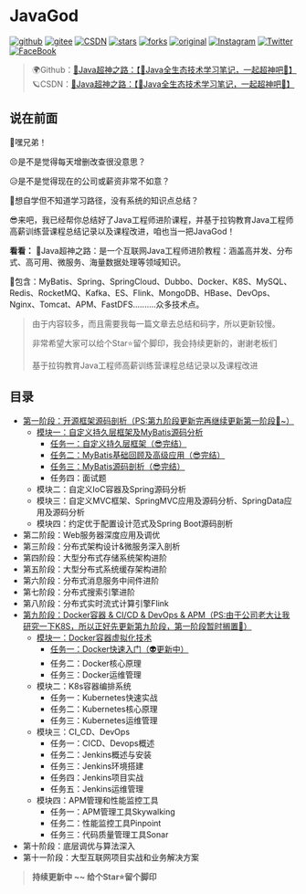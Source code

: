 # JavaGod

[![github](https://badgen.net/badge/⭐/GitHub/blue)](https://github.com/EayonLee/JavaGod)
[![gitee](https://badgen.net/badge/⭐/Gitee/blue)](https://gitee.com/eayonlee)
[![CSDN](https://badgen.net/badge/⭐/CSDN/blue)](https://blog.csdn.net/qq_20492277/article/details/114269863)
[![stars](https://badgen.net/github/stars/EayonLee/JavaGod)](https://github.com/EayonLee/JavaGod)
[![forks](https://badgen.net/github/forks/EayonLee/JavaGod)](https://github.com/EayonLee/JavaGod)
[![original](https://badgen.net/badge/original/EayonLee/orange)](https://github.com/EayonLee/JavaGod)
[![Instagram](https://badgen.net/badge/Instagram/eayon.lee/cyan)](https://www.instagram.com/eayon.lee/)
[![Twitter](https://badgen.net/badge/Twitter/EayonLeee/cyan)](https://twitter.com/EayonLeee)
[![FaceBook](https://badgen.net/badge/FaceBook/EayonLee/cyan)](https://www.facebook.com/)

>🌍Github：[🚀Java超神之路：【🍔Java全生态技术学习笔记，一起超神吧🍔】](https://github.com/EayonLee/JavaGod)<br>
>🪐CSDN：[🚀Java超神之路：【🍔Java全生态技术学习笔记，一起超神吧🍔】](https://blog.csdn.net/qq_20492277/article/details/114269863)



## 说在前面

🙊嘿兄弟！

😣是不是觉得每天增删改查很没意思？

😥是不是觉得现在的公司或薪资非常不如意？

🤑想自学但不知道学习路径，没有系统的知识点总结？

😎来吧，我已经帮你总结好了Java工程师进阶课程，并基于拉钩教育Java工程师高薪训练营课程总结记录以及课程改进，咱也当一把JavaGod！



**看看：**
🚀Java超神之路：是一个互联网Java工程师进阶教程：涵盖高并发、分布式、高可用、微服务、海量数据处理等领域知识。

🚖包含：MyBatis、Spring、SpringCloud、Dubbo、Docker、K8S、MySQL、Redis、RocketMQ、Kafka、ES、Flink、MongoDB、HBase、DevOps、Nginx、Tomcat、APM、FastDFS..........众多技术点。


>由于内容较多，而且需要我每一篇文章去总结和码字，所以更新较慢。
>
>非常希望大家可以给个Star⭐留个脚印，我会持续更新的，谢谢老板们
>
>基于拉钩教育Java工程师高薪训练营课程总结记录以及课程改进



## 目录

* [第一阶段：开源框架源码剖析（PS:第九阶段更新完再继续更新第一阶段💌~）](https://github.com/EayonLee/JavaGod/tree/main/1%E9%98%B6%E6%AE%B5%EF%BC%9A%E5%BC%80%E6%BA%90%E6%A1%86%E6%9E%B6%E6%BA%90%E7%A0%81%E5%89%96%E6%9E%90)
  * [模块一：自定义持久层框架及MyBatis源码分析](https://github.com/EayonLee/JavaGod/tree/main/1%E9%98%B6%E6%AE%B5%EF%BC%9A%E5%BC%80%E6%BA%90%E6%A1%86%E6%9E%B6%E6%BA%90%E7%A0%81%E5%89%96%E6%9E%90/01%E6%A8%A1%E5%9D%97%EF%BC%9A%E8%87%AA%E5%AE%9A%E4%B9%89%E6%8C%81%E4%B9%85%E5%B1%82%E6%A1%86%E6%9E%B6%E8%AE%BE%E8%AE%A1%E5%8F%8AMyBatis%E6%BA%90%E7%A0%81%E5%88%86%E6%9E%90)
    * [任务一：自定义持久层框架（😎完结）](https://github.com/EayonLee/JavaGod/tree/main/1%E9%98%B6%E6%AE%B5%EF%BC%9A%E5%BC%80%E6%BA%90%E6%A1%86%E6%9E%B6%E6%BA%90%E7%A0%81%E5%89%96%E6%9E%90/01%E6%A8%A1%E5%9D%97%EF%BC%9A%E8%87%AA%E5%AE%9A%E4%B9%89%E6%8C%81%E4%B9%85%E5%B1%82%E6%A1%86%E6%9E%B6%E8%AE%BE%E8%AE%A1%E5%8F%8AMyBatis%E6%BA%90%E7%A0%81%E5%88%86%E6%9E%90/01.%E8%87%AA%E5%AE%9A%E4%B9%89%E6%8C%81%E4%B9%85%E5%B1%82%E6%A1%86%E6%9E%B6)
    * [任务二：MyBatis基础回顾及高级应用（😎完结）](https://github.com/EayonLee/JavaGod/tree/main/1%E9%98%B6%E6%AE%B5%EF%BC%9A%E5%BC%80%E6%BA%90%E6%A1%86%E6%9E%B6%E6%BA%90%E7%A0%81%E5%89%96%E6%9E%90/01%E6%A8%A1%E5%9D%97%EF%BC%9A%E8%87%AA%E5%AE%9A%E4%B9%89%E6%8C%81%E4%B9%85%E5%B1%82%E6%A1%86%E6%9E%B6%E8%AE%BE%E8%AE%A1%E5%8F%8AMyBatis%E6%BA%90%E7%A0%81%E5%88%86%E6%9E%90/02.MyBatis%E5%9F%BA%E7%A1%80%E5%9B%9E%E9%A1%BE%E5%8F%8A%E9%AB%98%E7%BA%A7%E5%BA%94%E7%94%A8)
    * [任务三：MyBatis源码剖析（😎完结）](https://github.com/EayonLee/JavaGod/tree/main/1%E9%98%B6%E6%AE%B5%EF%BC%9A%E5%BC%80%E6%BA%90%E6%A1%86%E6%9E%B6%E6%BA%90%E7%A0%81%E5%89%96%E6%9E%90/01%E6%A8%A1%E5%9D%97%EF%BC%9A%E8%87%AA%E5%AE%9A%E4%B9%89%E6%8C%81%E4%B9%85%E5%B1%82%E6%A1%86%E6%9E%B6%E8%AE%BE%E8%AE%A1%E5%8F%8AMyBatis%E6%BA%90%E7%A0%81%E5%88%86%E6%9E%90/03.MyBatis%E6%BA%90%E7%A0%81%E5%89%96%E6%9E%90)
    * 任务四：面试题
  * 模块二：自定义IoC容器及Spring源码分析
  * 模块三：自定义MVC框架、SpringMVC应用及源码分析、SpringData应用及源码分析
  * 模块四：约定优于配置设计范式及Spring Boot源码剖析
* 第二阶段：Web服务器深度应用及调优
* 第三阶段：分布式架构设计&微服务深入剖析
* 第四阶段：大型分布式存储系统架构进阶
* 第五阶段：大型分布式系统缓存架构进阶
* 第六阶段：分布式消息服务中间件进阶
* 第七阶段：分布式搜索引擎进阶
* 第八阶段：分布式实时流式计算引擎Flink
* [第九阶段：Docker容器 & CI/CD & DevOps & APM（PS:由于公司老大让我研究一下K8S，所以正好先更新第九阶段，第一阶段暂时搁置🎃）](https://github.com/EayonLee/JavaGod/tree/main/9%E9%98%B6%E6%AE%B5%EF%BC%9ADocker%E5%AE%B9%E5%99%A8%20%26%20CICD%20%26%20DevOps%20%26apm)
  * [模块一：Docker容器虚拟化技术](https://github.com/EayonLee/JavaGod/tree/main/9%E9%98%B6%E6%AE%B5%EF%BC%9ADocker%E5%AE%B9%E5%99%A8%20%26%20CICD%20%26%20DevOps%20%26apm/01%E6%A8%A1%E5%9D%97%EF%BC%9ADocker%E5%AE%B9%E5%99%A8%E8%99%9A%E6%8B%9F%E5%8C%96%E6%8A%80%E6%9C%AF)
    * [任务一：Docker快速入门（👽更新中）](https://github.com/EayonLee/JavaGod/tree/main/9%E9%98%B6%E6%AE%B5%EF%BC%9ADocker%E5%AE%B9%E5%99%A8%20%26%20CICD%20%26%20DevOps%20%26apm/01%E6%A8%A1%E5%9D%97%EF%BC%9ADocker%E5%AE%B9%E5%99%A8%E8%99%9A%E6%8B%9F%E5%8C%96%E6%8A%80%E6%9C%AF/01.%20Docker%E5%BF%AB%E9%80%9F%E5%85%A5%E9%97%A8)
    * 任务二：Docker核心原理
    * 任务三：Docker运维管理
  * 模块二：K8s容器编排系统
    * 任务一：Kubernetes快速实战
    * 任务二：Kubernetes核心原理
    * 任务三：Kubernetes运维管理
  * 模块三：CI_CD、DevOps
    * 任务一：CICD、Devops概述
    * 任务二：Jenkins概述与安装
    * 任务三：Jenkins环境搭建
    * 任务四：Jenkins项目实战
    * 任务五：Jenkins运维管理
  * 模块四：APM管理和性能监控工具
    * 任务一：APM管理工具Skywalking
    * 任务二：性能监控工具Pinpoint
    * 任务三：代码质量管理工具Sonar
* 第十阶段：底层调优与算法深入
* 第十一阶段：大型互联网项目实战和业务解决方案

>  **持续更新中 ~~ 给个Star⭐留个脚印**